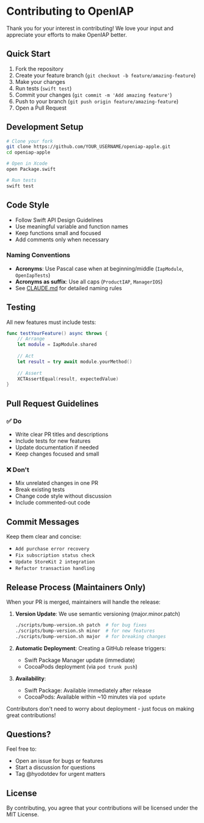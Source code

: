 # Contributing to OpenIAP

Thank you for your interest in contributing! We love your input and appreciate your efforts to make OpenIAP better.

## Quick Start

1. Fork the repository
2. Create your feature branch (`git checkout -b feature/amazing-feature`)
3. Make your changes
4. Run tests (`swift test`)
5. Commit your changes (`git commit -m 'Add amazing feature'`)
6. Push to your branch (`git push origin feature/amazing-feature`)
7. Open a Pull Request

## Development Setup

```bash
# Clone your fork
git clone https://github.com/YOUR_USERNAME/openiap-apple.git
cd openiap-apple

# Open in Xcode
open Package.swift

# Run tests
swift test
```

## Code Style

- Follow Swift API Design Guidelines
- Use meaningful variable and function names
- Keep functions small and focused
- Add comments only when necessary

### Naming Conventions

- **Acronyms**: Use Pascal case when at beginning/middle (`IapModule`, `OpenIapTests`)
- **Acronyms as suffix**: Use all caps (`ProductIAP`, `ManagerIOS`)
- See [CLAUDE.md](CLAUDE.md) for detailed naming rules

## Testing

All new features must include tests:

```swift
func testYourFeature() async throws {
    // Arrange
    let module = IapModule.shared
    
    // Act
    let result = try await module.yourMethod()
    
    // Assert
    XCTAssertEqual(result, expectedValue)
}
```

## Pull Request Guidelines

### ✅ Do

- Write clear PR titles and descriptions
- Include tests for new features
- Update documentation if needed
- Keep changes focused and small

### ❌ Don't

- Mix unrelated changes in one PR
- Break existing tests
- Change code style without discussion
- Include commented-out code

## Commit Messages

Keep them clear and concise:

- `Add purchase error recovery`
- `Fix subscription status check`
- `Update StoreKit 2 integration`
- `Refactor transaction handling`

## Release Process (Maintainers Only)

When your PR is merged, maintainers will handle the release:

1. **Version Update**: We use semantic versioning (major.minor.patch)
   ```bash
   ./scripts/bump-version.sh patch  # for bug fixes
   ./scripts/bump-version.sh minor  # for new features
   ./scripts/bump-version.sh major  # for breaking changes
   ```

2. **Automatic Deployment**: Creating a GitHub release triggers:
   - Swift Package Manager update (immediate)
   - CocoaPods deployment (via `pod trunk push`)

3. **Availability**: 
   - Swift Package: Available immediately after release
   - CocoaPods: Available within ~10 minutes via `pod update`

Contributors don't need to worry about deployment - just focus on making great contributions!

## Questions?

Feel free to:
- Open an issue for bugs or features
- Start a discussion for questions
- Tag @hyodotdev for urgent matters

## License

By contributing, you agree that your contributions will be licensed under the MIT License.